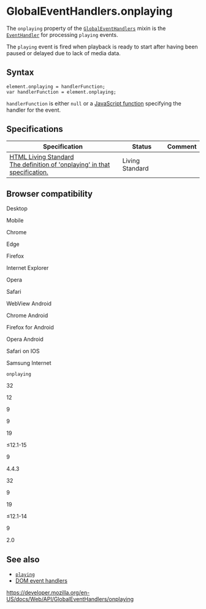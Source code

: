 # GlobalEventHandlers.onplaying

The `onplaying` property of the [`GlobalEventHandlers`](../globaleventhandlers) mixin is the [`EventHandler`](https://developer.mozilla.org/en-US/docs/Web/Events/Event_handlers) for processing `playing` events.

The `playing` event is fired when playback is ready to start after having been paused or delayed due to lack of media data.

## Syntax

    element.onplaying = handlerFunction;
    var handlerFunction = element.onplaying;

`handlerFunction` is either `null` or a [JavaScript function](https://developer.mozilla.org/en-US/docs/Web/JavaScript/Reference/Functions) specifying the handler for the event.

## Specifications

<table><thead><tr class="header"><th>Specification</th><th>Status</th><th>Comment</th></tr></thead><tbody><tr class="odd"><td><a href="https://html.spec.whatwg.org/multipage/#handler-onplaying">HTML Living Standard<br />
<span class="small">The definition of 'onplaying' in that specification.</span></a></td><td><span class="spec-living">Living Standard</span></td><td></td></tr></tbody></table>

## Browser compatibility

Desktop

Mobile

Chrome

Edge

Firefox

Internet Explorer

Opera

Safari

WebView Android

Chrome Android

Firefox for Android

Opera Android

Safari on IOS

Samsung Internet

`onplaying`

32

12

9

9

19

≤12.1-15

9

4.4.3

32

9

19

≤12.1-14

9

2.0

## See also

- [`playing`](../htmlmediaelement/playing_event)
- [DOM event handlers](https://developer.mozilla.org/en-US/docs/Web/Events/Event_handlers)

<a href="https://developer.mozilla.org/en-US/docs/Web/API/GlobalEventHandlers/onplaying" class="_attribution-link">https://developer.mozilla.org/en-US/docs/Web/API/GlobalEventHandlers/onplaying</a>
